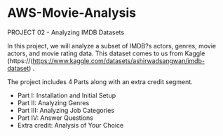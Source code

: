# AWS-Movie-Analysis

PROJECT 02 - Analyzing IMDB Datasets

In this project, we will analyze a subset of IMDB?s actors, genres, movie actors, and movie rating data. This dataset comes to us from Kaggle (https://(https://www.kaggle.com/datasets/ashirwadsangwan/imdb-dataset) . 

The project includes 4 Parts along with an extra credit segment. 

* Part I: Installation and Initial Setup
* Part II: Analyzing Genres
* Part III: Analyzing Job Categories
* Part IV: Answer Questions
* Extra credit: Analysis of Your Choice 
